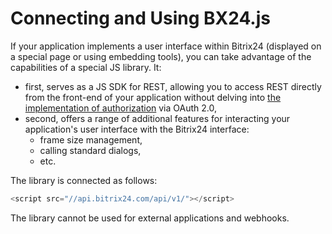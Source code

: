 # Connecting and Using BX24.js

If your application implements a user interface within Bitrix24 (displayed on a special page or using embedding tools), you can take advantage of the capabilities of a special JS library. It:

- first, serves as a JS SDK for REST, allowing you to access REST directly from the front-end of your application without delving into [the implementation of authorization](../oauth/index.md) via OAuth 2.0,
- second, offers a range of additional features for interacting your application's user interface with the Bitrix24 interface:
  - frame size management,
  - calling standard dialogs,
  - etc.

The library is connected as follows:

```js
<script src="//api.bitrix24.com/api/v1/"></script>
```

The library cannot be used for external applications and webhooks.